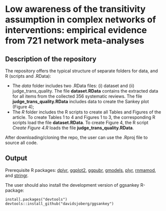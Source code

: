 # Low awareness of the transitivity assumption in complex networks of interventions: empirical evidence from 721 network meta-analyses


## Description of the repository

The repository offers the typical structure of separate folders for data, and R (scripts and .RData):
* The _data_ folder includes two .RData files: (i) dataset and (ii) judge_trans_quality. The file __dataset.RData__ contains the extracted data for all items from the collected 356 systematic reviews. The file __judge_trans_quality.RData__ includes data to create the Sankey plot (Figure 4);
* The _R_ folder includes the R scripts to create all Tables and Figures of the article. To create Tables 1 to 4 and Figures 1 to 3, the corresponding R scripts load the file __dataset.RData__. To create Figure 4, the R script _Create Figure 4.R_ loads the file __judge_trans_quality.RData__.<br>

After downloading/cloning the repo, the user can use the .Rproj file to source all code.

## Output 

Prerequisite R packages: [dplyr](https://CRAN.R-project.org/package=dplyr),
[ggplot2](https://cran.r-project.org/web/packages/ggplot2/index.html), [ggpubr](https://CRAN.R-project.org/package=ggpubr),
[gmodels](https://CRAN.R-project.org/package=gmodels),
[plyr](https://CRAN.R-project.org/package=plyr),
[rnmamod](https://CRAN.R-project.org/package=rnmamod), and
[stringr](https://CRAN.R-project.org/package=stringr).

The user should also install the development version of ggsankey R-package:

    install.packages("devtools")
    devtools::install_github("davidsjoberg/ggsankey")
